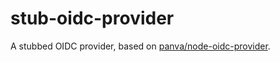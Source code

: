 # stub-oidc-provider

A stubbed OIDC provider, based on [panva/node-oidc-provider](https://github.com/panva/node-oidc-provider).
